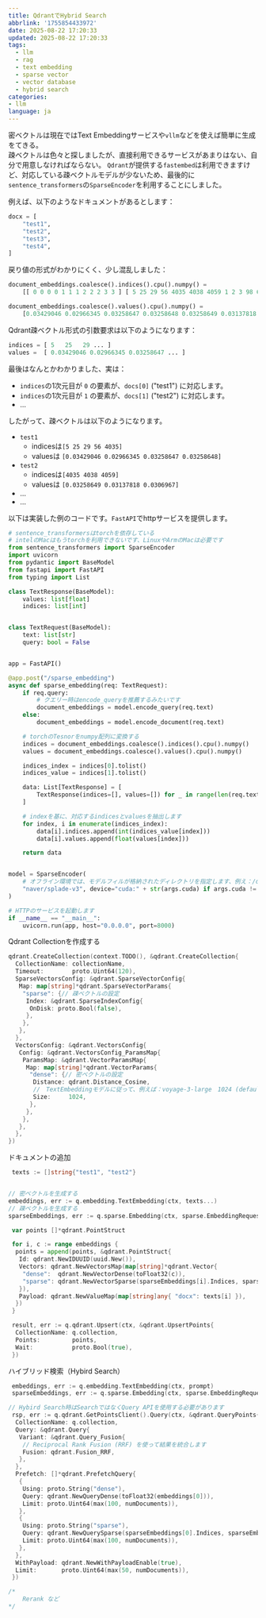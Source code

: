 ```yaml
---
title: QdrantでHybrid Search
abbrlink: '1755854433972'
date: 2025-08-22 17:20:33
updated: 2025-08-22 17:20:33
tags:
  - llm
  - rag
  - text embedding
  - sparse vector
  - vector database
  - hybrid search
categories:
- llm
language: ja
---
```


密ベクトルは現在ではText Embeddingサービスや`vllm`などを使えば簡単に生成をてきる。  
疎ベクトルは色々と探しましたが、直接利用できるサービスがあまりはない、自分で用意しなければならない。
`Qdrant`が提供する`fastembed`は利用できますけど、対応している疎ベクトルモデルが少ないため、最後的に`sentence_transformers`の`SparseEncoder`を利用することにしました。

例えば、以下のようなドキュメントがあるとします：

```python
docx = [
    "test1",
    "test2",
    "test3",
    "test4",
]
```

戻り値の形式がわかりにくく、少し混乱しました：

```python
document_embeddings.coalesce().indices().cpu().numpy() = 
    [[ 0 0 0 0 1 1 1 2 2 2 3 3 ] [ 5 25 29 56 4035 4038 4059 1 2 3 98 67 54]]

document_embeddings.coalesce().values().cpu().numpy() = 
    [0.03429046 0.02966345 0.03258647 0.03258648 0.03258649 0.03137818 0.0306967 0.04750843 0.0475084 0.0475085 0.03258612 0.03137328]
```

Qdrant疎ベクトル形式の引数要求は以下のようになります：

```python
indices = [ 5   25   29 ... ]
values =  [ 0.03429046 0.02966345 0.03258647 ... ]
```

最後はなんとかわかりました、実は：

- `indices`の1次元目が `0` の要素が、`docs[0]` ("test1") に対応します。
- `indices`の1次元目が `1` の要素が、`docs[1]` ("test2") に対応します。
- ...

したがって、疎ベクトルは以下のようになります。
<!--more-->
- `test1`
  - indicesは`[5 25 29 56 4035]`
  - valuesは `[0.03429046 0.02966345 0.03258647 0.03258648]`  
- `test2`
  - indicesは`[4035 4038 4059]`
  - valuesは `[0.03258649 0.03137818 0.0306967]`  
- ...  
- ...  

以下は実装した例のコードです。`FastAPI`でhttpサービスを提供します。

```python
# sentence_transformersはtorchを依存している
# intelのMacはもうtorchを利用できないです、LinuxやArmのMacは必要です
from sentence_transformers import SparseEncoder
import uvicorn
from pydantic import BaseModel
from fastapi import FastAPI
from typing import List

class TextResponse(BaseModel):
    values: list[float]
    indices: list[int]


class TextRequest(BaseModel):
    text: list[str]
    query: bool = False


app = FastAPI()

@app.post("/sparse_embedding")
async def sparse_embedding(req: TextRequest):
    if req.query:
        # クエリー時はencode_queryを推薦するみたいです
        document_embeddings = model.encode_query(req.text)
    else:
        document_embeddings = model.encode_document(req.text)

    # torchのTesnorをnumpy配列に変換する
    indices = document_embeddings.coalesce().indices().cpu().numpy()
    values = document_embeddings.coalesce().values().cpu().numpy()

    indices_index = indices[0].tolist()
    indices_value = indices[1].tolist()

    data: List[TextResponse] = [
        TextResponse(indices=[], values=[]) for _ in range(len(req.text))
    ]

    # indexを基に、対応するindicesとvaluesを抽出します
    for index, i in enumerate(indices_index):
        data[i].indices.append(int(indices_value[index]))
        data[i].values.append(float(values[index]))

    return data


model = SparseEncoder(
    # オフライン環境では、モデルフィルが格納されたディレクトリを指定します、例え：/data/splade-v3
    "naver/splade-v3", device="cuda:" + str(args.cuda) if args.cuda != -1 else "cpu"
)

# HTTPのサービスを起動します
if __name__ == "__main__":
    uvicorn.run(app, host="0.0.0.0", port=8000)
```

Qdrant Collectionを作成する

```go
qdrant.CreateCollection(context.TODO(), &qdrant.CreateCollection{
  CollectionName: collectionName,
  Timeout:        proto.Uint64(120),
  SparseVectorsConfig: &qdrant.SparseVectorConfig{
   Map: map[string]*qdrant.SparseVectorParams{
    "sparse": {// 疎ベクトルの設定
     Index: &qdrant.SparseIndexConfig{
      OnDisk: proto.Bool(false),
     },
    },
   },
  },
  VectorsConfig: &qdrant.VectorsConfig{
   Config: &qdrant.VectorsConfig_ParamsMap{
    ParamsMap: &qdrant.VectorParamsMap{
     Map: map[string]*qdrant.VectorParams{
      "dense": {// 密ベクトルの設定
       Distance: qdrant.Distance_Cosine,
       //　TextEmbeddingモデルに従って、例えば：voyage-3-large　1024 (default), 256, 512, 2048
       Size:     1024,
      },
     },
    },
   },
  },
})
```

ドキュメントの追加

```go
 texts := []string{"test1", "test2"}


// 密ベクトルを生成する
embeddings, err := q.embedding.TextEmbedding(ctx, texts...)
// 疎ベクトルを生成する
sparseEmbeddings, err := q.sparse.Embedding(ctx, sparse.EmbeddingRequest{ Text: texts..., Query: false })

 var points []*qdrant.PointStruct

 for i, c := range embeddings {
  points = append(points, &qdrant.PointStruct{
   Id: qdrant.NewIDUUID(uuid.New()),
   Vectors: qdrant.NewVectorsMap(map[string]*qdrant.Vector{
    "dense":  qdrant.NewVectorDense(toFloat32(c)),
    "sparse": qdrant.NewVectorSparse(sparseEmbeddings[i].Indices, sparseEmbeddings[i].Values),
   }),
   Payload: qdrant.NewValueMap(map[string]any{ "docx": texts[i] }),
  })
 }

 result, err := q.qdrant.Upsert(ctx, &qdrant.UpsertPoints{
  CollectionName: q.collection,
  Points:         points,
  Wait:           proto.Bool(true),
 })
```

ハイブリッド検索（Hybird Search）

```go
 embeddings, err := q.embedding.TextEmbedding(ctx, prompt)
 sparseEmbeddings, err := q.sparse.Embedding(ctx, sparse.EmbeddingRequest{Text: []string{prompt},　Query: true })

// Hybird Search時はSearchではなくQuery APIを使用する必要があります
 rsp, err := q.qdrant.GetPointsClient().Query(ctx, &qdrant.QueryPoints{
  CollectionName: q.collection,
  Query: &qdrant.Query{
   Variant: &qdrant.Query_Fusion{
    // Reciprocal Rank Fusion (RRF) を使って結果を統合します
    Fusion: qdrant.Fusion_RRF,
   },
  },
  Prefetch: []*qdrant.PrefetchQuery{
   {
    Using: proto.String("dense"),
    Query: qdrant.NewQueryDense(toFloat32(embeddings[0])),
    Limit: proto.Uint64(max(100, numDocuments)),
   },
   {
    Using: proto.String("sparse"),
    Query: qdrant.NewQuerySparse(sparseEmbeddings[0].Indices, sparseEmbeddings[0].Values),
    Limit: proto.Uint64(max(100, numDocuments)),
   },
  },
  WithPayload: qdrant.NewWithPayloadEnable(true),
  Limit:       proto.Uint64(max(50, numDocuments)),
 })

/*
    Rerank など
*/
```
